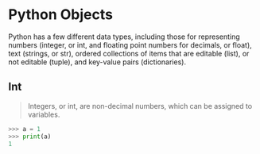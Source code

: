 # Python Objects

Python has a few different data types, including those for representing numbers (integer, or int, and floating point numbers for decimals, or float), text (strings, or str), ordered collections of items that are editable (list), or not editable (tuple), and key-value pairs (dictionaries).

## Int

> Integers, or int, are non-decimal numbers, which can be assigned to variables.
```python
>>> a = 1
>>> print(a)
1
```
